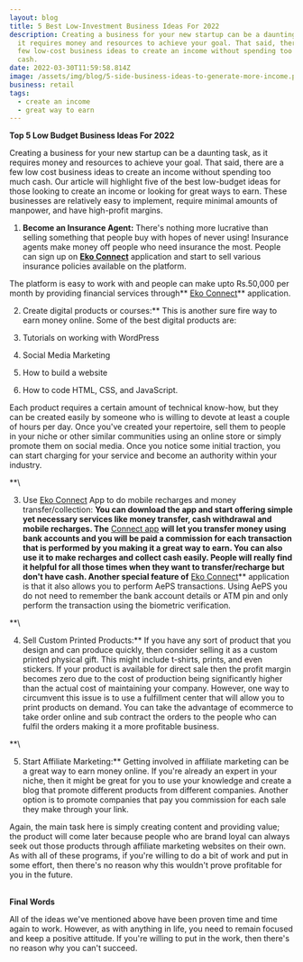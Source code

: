 ```yaml
---
layout: blog
title: 5 Best Low-Investment Business Ideas For 2022
description: Creating a business for your new startup can be a daunting task, as
  it requires money and resources to achieve your goal. That said, there are a
  few low-cost business ideas to create an income without spending too much
  cash.
date: 2022-03-30T11:59:58.814Z
image: /assets/img/blog/5-side-business-ideas-to-generate-more-income.png
business: retail
tags:
  - create an income
  - great way to earn
---
```

**Top 5 Low Budget Business Ideas For 2022**

Creating a business for your new startup can be a daunting task, as it requires money and resources to achieve your goal. That said, there are a few low cost business ideas to create an income without spending too much cash. Our article will highlight five of the best low-budget ideas for those looking to create an income or looking for great ways to earn. These businesses are relatively easy to implement, require minimal amounts of manpower, and have high-profit margins.



1. **Become an Insurance Agent:** There's nothing more lucrative than selling something that people buy with hopes of never using! Insurance agents make money off people who need insurance the most. People can sign up on **[Eko Connect](https://play.google.com/store/apps/details?id=in.eko.connect&hl=en_IN&gl=US)** application and start to sell various insurance policies available on the platform. 

The platform is easy to work with and people can make upto Rs.50,000 per month by providing financial services through** [Eko Connect](https://play.google.com/store/apps/details?id=in.eko.connect&hl=en_IN&gl=US)** application.

2. Create digital products or courses:\*\* This is another sure fire way to earn money online. Some of the best digital products are:

2. Tutorials on working with WordPress
3. Social Media Marketing
4. How to build a website
5. How to code HTML, CSS, and JavaScript.

Each product requires a certain amount of technical know-how, but they can be created easily by someone who is willing to devote at least a couple of hours per day. Once you've created your repertoire, sell them to people in your niche or other similar communities using an online store or simply promote them on social media. Once you notice some initial traction, you can start charging for your service and become an authority within your industry.

\*\*\

3. Use [Eko Connect](https://play.google.com/store/apps/details?id=in.eko.connect&hl=en_IN&gl=US) App to do mobile recharges and money transfer/collection: **You can download the app and start offering simple yet necessary services like money transfer, cash withdrawal and mobile recharges. The** [Connect app](https://play.google.com/store/apps/details?id=in.eko.connect&hl=en_IN&gl=US) **will let you transfer money using bank accounts and you will be paid a commission for each transaction that is performed by you making it a great way to earn. You can also use it to make recharges and collect cash easily. People will really find it helpful for all those times when they want to transfer/recharge but don't have cash. Another special feature of** [Eko Connect](https://play.google.com/store/apps/details?id=in.eko.connect&hl=en_IN&gl=US)\*\* application is that it also allows you to perform AePS transactions. Using AePS you do not need to remember the bank account details or ATM pin and only perform the transaction using the biometric verification.

\*\*\

4. Sell Custom Printed Products:\*\* If you have any sort of product that you design and can produce quickly, then consider selling it as a custom printed physical gift. This might include t-shirts, prints, and even stickers. If your product is available for direct sale then the profit margin becomes zero due to the cost of production being significantly higher than the actual cost of maintaining your company. However, one way to circumvent this issue is to use a fulfillment center that will allow you to print products on demand. You can take the advantage of ecommerce to take order online and sub contract the orders to the people who can fulfil the orders making it a more profitable business.

\*\*\

5. Start Affiliate Marketing:\*\* Getting involved in affiliate marketing can be a great way to earn money online. If you're already an expert in your niche, then it might be great for you to use your knowledge and create a blog that promote different products from different companies. Another option is to promote companies that pay you commission for each sale they make through your link.

Again, the main task here is simply creating content and providing value; the product will come later because people who are brand loyal can always seek out those products through affiliate marketing websites on their own. As with all of these programs, if you're willing to do a bit of work and put in some effort, then there's no reason why this wouldn't prove profitable for you in the future.

**\
Final Words**

All of the ideas we've mentioned above have been proven time and time again to work. However, as with anything in life, you need to remain focused and keep a positive attitude. If you're willing to put in the work, then there's no reason why you can't succeed.